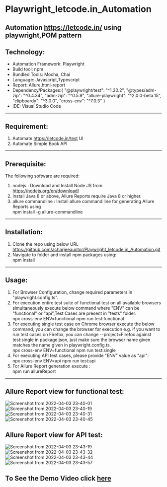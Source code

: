 # Playwright_letcode.in_Automation
Automation https://letcode.in/ using playwright,POM pattern
-----------------------------------------------------------
## Technology: <br>
* Automation Framework: Playwright <br>
* Build tool: npm <br>
* Bundled Tools: Mocha, Chai
* Language: Javascript,Typescript <br>
* Report: Allure,html-report <br>
* Dependency/Packages:{
   "@playwright/test": "^1.20.2",
   "@types/adm-zip": "^0.4.34",
    "adm-zip": "^0.5.9",
    "allure-playwright": "^2.0.0-beta.15",
    "clipboardy": "^3.0.0",
    "cross-env": "^7.0.3"
} <br>
* IDE: Visual Studio Code <br>

----------------------------------------------------------

## Requirement:<br>
1. Automate https://letcode.in/test UI
2. Automate Simple Book API

----------------------------------------------------------

## Prerequisite:
The following software are required:

1. nodejs : Download and Install Node JS from<br>
    https://nodejs.org/en/download/<br>
2. Install Java 8 or above, Allure Reports require Java 8 or higher.<br>
3. allure commandline : Install allure command line for generating Allure Reports using<br>
    npm install -g allure-commandline<br>
    
----------------------------------------------------------

## Installation:
1. Clone the repo using below URL<br>
  https://github.com/acharjeeauntor/Playwright_letcode.in_Automation.git<br>
2. Navigate to folder and install npm packages using:<br>
  npm install<br>

----------------------------------------------------------

## Usage:
1. For Browser Configuration, change required parameters in "playwright.config.ts".<br>
2. For execution entire test suite of functional test on all available browsers simultaneously execute below command where "ENV" can be "functional" or "api",Test Cases are present in "tests" folder:<br>
    npx cross-env ENV=functional npm run test:functional<br>
3. For executing single test case on Chrome browser execute the below command, you can change the browser for execution e.g. if you want to run test cases on Firefox, you can change --project=Firefox against test:single in package.json, just make sure the browser name given matches the name given in playwright.config.ts.<br>
    npx cross-env ENV=functional npm run test:single<br>
4. For executing API test cases, please provide "ENV" value as "api":<br>
    npx cross-env ENV=api npm run test:api<br>
5. For Allure Report generation execute :<br>
    npm run allureReport<br>

----------------------------------------------------------
## Allure Report view for functional test:
![Screenshot from 2022-04-03 23-40-01](https://user-images.githubusercontent.com/38497405/161562400-63dfb320-1ff2-4bf4-9c94-50a41d0414fe.png)
![Screenshot from 2022-04-03 23-40-19](https://user-images.githubusercontent.com/38497405/161562405-947fc7bc-919a-4199-95dd-e0b5ed7894d3.png)
![Screenshot from 2022-04-03 23-40-31](https://user-images.githubusercontent.com/38497405/161562419-9406e82c-8244-4de2-91a4-f576eadf8c60.png)
![Screenshot from 2022-04-03 23-40-45](https://user-images.githubusercontent.com/38497405/161562436-ff4df267-99d5-417c-9f98-1dfd8a568752.png)

## Allure Report view for API test:
![Screenshot from 2022-04-03 23-43-19](https://user-images.githubusercontent.com/38497405/161562622-5ec9cff5-3511-4b14-a7cc-2ef7fb4dcdd1.png)
![Screenshot from 2022-04-03 23-43-32](https://user-images.githubusercontent.com/38497405/161562636-ac449b50-5c0a-4d0f-8714-2366cf7b185c.png)
![Screenshot from 2022-04-03 23-43-44](https://user-images.githubusercontent.com/38497405/161562648-17ac23bc-3a24-48a8-9c73-edb998f92361.png)
![Screenshot from 2022-04-03 23-43-57](https://user-images.githubusercontent.com/38497405/161562660-bb69a041-46ae-40b6-8d47-fc3d89e58522.png)

## To See the Demo Video click [here](https://youtu.be/7CtRJizJ4HE)



